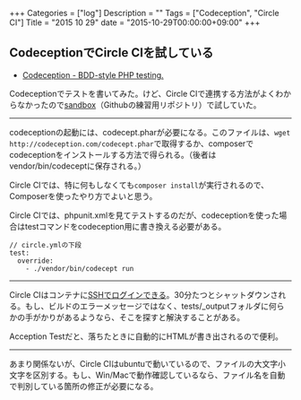 +++
Categories = ["log"]
Description = ""
Tags = ["Codeception", "Circle CI"]
Title = "2015 10 29"
date = "2015-10-29T00:00:00+09:00"
+++

## CodeceptionでCircle CIを試している

* [Codeception - BDD-style PHP testing.](http://codeception.com/)

Codeceptionでテストを書いてみた。けど、Circle CIで連携する方法がよくわからなかったので[sandbox](https://github.com/deprode/sandbox)（Githubの練習用リポジトリ）で試していた。

----

codeceptionの起動には、codecept.pharが必要になる。このファイルは、`wget http://codeception.com/codecept.phar`で取得するか、composerでcodeceptionをインストールする方法で得られる。（後者はvendor/bin/codeceptに保存される。）

Circle CIでは、特に何もしなくても`composer install`が実行されるので、Composerを使ったやり方でよいと思う。

Circle CIでは、phpunit.xmlを見てテストするのだが、codeceptionを使った場合はtestコマンドをcodeception用に書き換える必要がある。

```
// circle.ymlの下段
test:
  override:
    - ./vendor/bin/codecept run
```

----

Circle CIはコンテナに[SSHでログインできる](https://circleci.com/docs/ssh-build)。30分たつとシャットダウンされる。もし、ビルドのエラーメッセージではなく、tests/_outputフォルダに何らかの手がかりがあるようなら、そこを探すと解決することがある。

Acception Testだと、落ちたときに自動的にHTMLが書き出されるので便利。

----

あまり関係ないが、Circle CIはubuntuで動いているので、ファイルの大文字小文字を区別する。もし、Win/Macで動作確認しているなら、ファイル名を自動で判別している箇所の修正が必要になる。